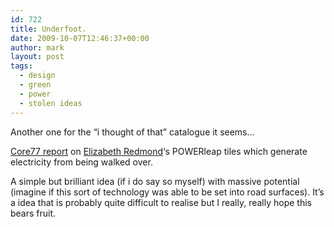 ```yaml
---
id: 722
title: Underfoot.
date: 2009-10-07T12:46:37+00:00
author: mark
layout: post
tags:
  - design
  - green
  - power
  - stolen ideas
---
```

Another one for the &#8220;i thought of that&#8221; catalogue it seems&#8230;

[Core77 report](http://www.core77.com/blog/object_culture/progress_on_powerleap_energyharnessing_floor_tiles_14870.asp) on [Elizabeth Redmond](http://changents.com/powerleaper)&#8216;s POWERleap tiles which generate electricity from being walked over.

A simple but brilliant idea (if i do say so myself) with massive potential (imagine if this sort of technology was able to be set into road surfaces). It&#8217;s a idea that is probably quite difficult to realise but I really, really hope this bears fruit.